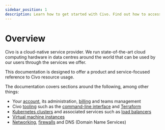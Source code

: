 ```yaml
---
sidebar_position: 1
description: Learn how to get started with Civo. Find out how to access & manage your Civo resources, incl. instances, Kubernetes clusters, and networking resources.
---
```


# Overview

Civo is a cloud-native service provider. We run state-of-the-art cloud computing hardware in data centres around the world that can be used by our users through the services we offer.

This documentation is designed to offer a product and service-focused reference to Civo resource usage.

The documentation covers sections around the following, among other things:

- Your [account](../account/signing-up.md), its administration, [billing](../account/billing.md) and teams management
- Civo [tooling](../overview/tools-overview.md) such as the [command-line interface](../overview/civo-cli.md) and [Terraform](../overview/terraform.md)
- [Kubernetes clusters](../kubernetes/) and associated services such as [load balancers](../kubernetes/load-balancers.md)
- [Virtual machine instances](../compute/)
- [Networking](../networking/), [firewalls](../networking/firewalls.md) and DNS (Domain Name Services)
